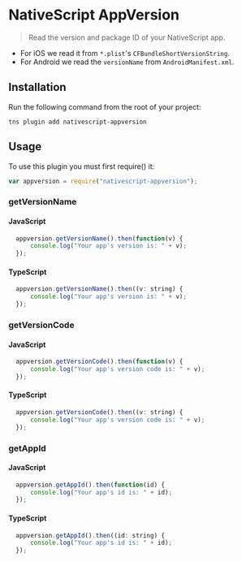 # NativeScript AppVersion

> Read the version and package ID of your NativeScript app.

* For iOS we read it from `*.plist`'s `CFBundleShortVersionString`.
* For Android we read the `versionName` from `AndroidManifest.xml`.

## Installation
Run the following command from the root of your project:

```
tns plugin add nativescript-appversion
```

## Usage

To use this plugin you must first require() it:

```js
var appversion = require("nativescript-appversion");
```

### getVersionName

#### JavaScript
```js
  appversion.getVersionName().then(function(v) {
      console.log("Your app's version is: " + v);
  });
```

#### TypeScript
```js
  appversion.getVersionName().then((v: string) {
      console.log("Your app's version is: " + v);
  });
```

### getVersionCode

#### JavaScript
```js
  appversion.getVersionCode().then(function(v) {
      console.log("Your app's version code is: " + v);
  });
```

#### TypeScript
```js
  appversion.getVersionCode().then((v: string) {
      console.log("Your app's version code is: " + v);
  });
```

### getAppId

#### JavaScript
```js
  appversion.getAppId().then(function(id) {
      console.log("Your app's id is: " + id);
  });
```

#### TypeScript
```js
  appversion.getAppId().then((id: string) {
      console.log("Your app's id is: " + id);
  });
```

